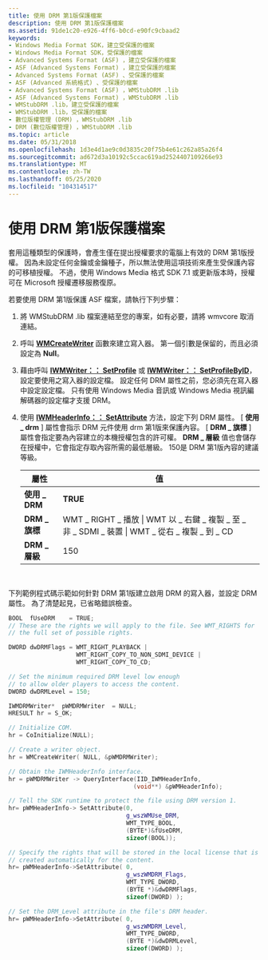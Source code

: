 ```yaml
---
title: 使用 DRM 第1版保護檔案
description: 使用 DRM 第1版保護檔案
ms.assetid: 91de1c20-e926-4ff6-b0cd-e90fc9cbaad2
keywords:
- Windows Media Format SDK，建立受保護的檔案
- Windows Media Format SDK，受保護的檔案
- Advanced Systems Format (ASF) ，建立受保護的檔案
- ASF (Advanced Systems Format) ，建立受保護的檔案
- Advanced Systems Format (ASF) 、受保護的檔案
- ASF (Advanced 系統格式) 、受保護的檔案
- Advanced Systems Format (ASF) ，WMStubDRM .lib
- ASF (Advanced Systems Format) ，WMStubDRM .lib
- WMStubDRM .lib，建立受保護的檔案
- WMStubDRM .lib，受保護的檔案
- 數位版權管理 (DRM) ，WMStubDRM .lib
- DRM (數位版權管理) ，WMStubDRM .lib
ms.topic: article
ms.date: 05/31/2018
ms.openlocfilehash: 1d3e4d1ae9c0d3835c20f75b4e61c262a85a26f4
ms.sourcegitcommit: ad672d3a10192c5ccac619ad2524407109266e93
ms.translationtype: MT
ms.contentlocale: zh-TW
ms.lasthandoff: 05/25/2020
ms.locfileid: "104314517"
---
```

# <a name="protecting-files-with-drm-version-1"></a>使用 DRM 第1版保護檔案

套用這種類型的保護時，會產生僅在提出授權要求的電腦上有效的 DRM 第1版授權。 因為未設定任何金鑰或金鑰種子，所以無法使用這項技術來產生受保護內容的可移植授權。 不過，使用 Windows Media 格式 SDK 7.1 或更新版本時，授權可在 Microsoft 授權遷移服務復原。

若要使用 DRM 第1版保護 ASF 檔案，請執行下列步驟：

1.  將 WMStubDRM .lib 檔案連結至您的專案，如有必要，請將 wmvcore 取消連結。
2.  呼叫 [**WMCreateWriter**](/previous-versions/windows/desktop/api/Wmsdkidl/nf-wmsdkidl-wmcreatewriter) 函數來建立寫入器。 第一個引數是保留的，而且必須設定為 **Null**。
3.  藉由呼叫 [**IWMWriter：： SetProfile**](/previous-versions/windows/desktop/api/Wmsdkidl/nf-wmsdkidl-iwmwriter-setprofile) 或 [**IWMWriter：： SetProfileByID**](/previous-versions/windows/desktop/api/wmsdkidl/nf-wmsdkidl-iwmwriter-setprofilebyid)，設定要使用之寫入器的設定檔。 設定任何 DRM 屬性之前，您必須先在寫入器中設定設定檔。 只有使用 Windows Media 音訊或 Windows Media 視訊編解碼器的設定檔才支援 DRM。
4.  使用 [**IWMHeaderInfo：： SetAttribute**](/previous-versions/windows/desktop/api/Wmsdkidl/nf-wmsdkidl-iwmheaderinfo-setattribute) 方法，設定下列 DRM 屬性。 [ **使用 \_ drm** ] 屬性會指示 DRM 元件使用 drm 第1版來保護內容。 [ **DRM \_ 旗標** ] 屬性會指定要為內容建立的本機授權包含的許可權。 **DRM \_ 層級** 值也會儲存在授權中，它會指定存取內容所需的最低層級。 150是 DRM 第1版內容的建議等級。

    | 屬性      | 值                                                                                       |
    |----------------|---------------------------------------------------------------------------------------------|
    | **使用 \_ DRM**   | **TRUE**                                                                                    |
    | **DRM \_ 旗標** | WMT \_ RIGHT \_ 播放 \| WMT 以 \_ 右鍵 \_ 複製 \_ 至 \_ 非 \_ SDMI \_ 裝置 \| WMT \_ 從右 \_ 複製 \_ 到 \_ CD |
    | **DRM \_ 層級** | 150                                                                                         |

    

     

下列範例程式碼示範如何針對 DRM 第1版建立啟用 DRM 的寫入器，並設定 DRM 屬性。 為了清楚起見，已省略錯誤檢查。


```C++
BOOL  fUseDRM    = TRUE;
// These are the rights we will apply to the file. See WMT_RIGHTS for
// the full set of possible rights.

DWORD dwDRMFlags = WMT_RIGHT_PLAYBACK | 
                   WMT_RIGHT_COPY_TO_NON_SDMI_DEVICE | 
                   WMT_RIGHT_COPY_TO_CD;

// Set the minimum required DRM level low enough
// to allow older players to access the content.
DWORD dwDRMLevel = 150;

IWMDRMWriter*  pWMDRMWriter  = NULL;
HRESULT hr = S_OK;

// Initialize COM.
hr = CoInitialize(NULL);

// Create a writer object.
hr = WMCreateWriter( NULL, &pWMDRMWriter);

// Obtain the IWMHeaderInfo interface.
hr = pWMDRMWriter -> QueryInterface(IID_IWMHeaderInfo, 
                                   (void**) &pWMHeaderInfo);

// Tell the SDK runtime to protect the file using DRM version 1.
hr= pWMHeaderInfo-> SetAttribute(0,
                                 g_wszWMUse_DRM,
                                 WMT_TYPE_BOOL,
                                 (BYTE*)&fUseDRM,
                                 sizeof(BOOL));

// Specify the rights that will be stored in the local license that is
// created automatically for the content.
hr= pWMHeaderInfo->SetAttribute( 0,
                                 g_wszWMDRM_Flags, 
                                 WMT_TYPE_DWORD,
                                 (BYTE *)&dwDRMFlags,
                                 sizeof(DWORD) );

// Set the DRM_Level attribute in the file's DRM header.
hr= pWMHeaderInfo->SetAttribute( 0,
                                 g_wszWMDRM_Level, 
                                 WMT_TYPE_DWORD,
                                 (BYTE *)&dwDRMLevel,
                                 sizeof(DWORD) );
```



 

 




